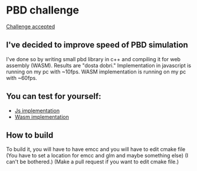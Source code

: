 # PBD challenge

[Challenge accepted](https://matthias-research.github.io/pages/challenges/challenges.html)

## I've decided to improve speed of PBD simulation

I've done so by writing small pbd library in c++ and compiling it for web assembly (WASM). Results are "dosta dobri." Implementation in javascript is running on my pc with ~10fps. WASM implementation is running on my pc with ~60fps.


## You can test for yourself:

* [Js implementation](https://matthias-research.github.io/pages/challenges/bodyChainPBD.html)
* [Wasm implementation](https://ricko.us.to/PBDChallange)

## How to build

To build it, you will have to have emcc and you will have to edit cmake file (You have to set a location for emcc and glm and maybe something else) (I can't be bothered.) (Make a pull request if you want to edit cmake file.)





